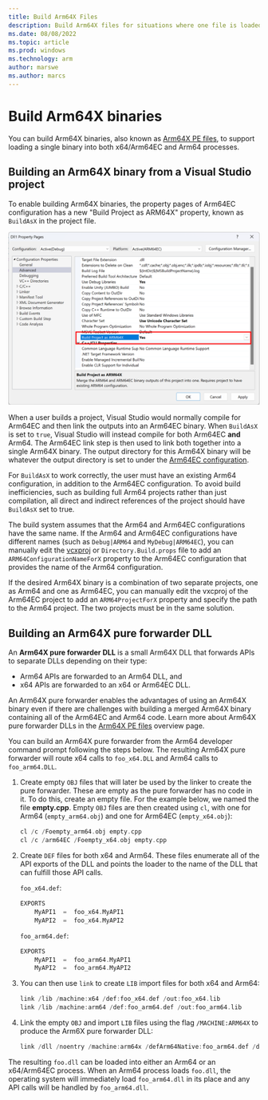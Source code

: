 ```yaml
---
title: Build Arm64X Files
description: Build Arm64X files for situations where one file is loaded into both x64/Arm64EC and Arm64 processes.
ms.date: 08/08/2022
ms.topic: article
ms.prod: windows
ms.technology: arm
author: marswe
ms.author: marcs
---
```


# Build Arm64X binaries

You can build Arm64X binaries, also known as [Arm64X PE files](./arm64x-pe.md), to support loading a single binary into both x64/Arm64EC and Arm64 processes.  

## Building an Arm64X binary from a Visual Studio project

To enable building Arm64X binaries, the property pages of Arm64EC configuration has a new "Build Project as ARM64X" property, known as `BuildAsX` in the project file.

![Property page for an Arm64EC configuration showing the Build Project as ARM64X option](./images/arm64x-build.png)

When a user builds a project, Visual Studio would normally compile for Arm64EC and then link the outputs into an Arm64EC binary. When `BuildAsX` is set to `true`, Visual Studio will instead compile for both Arm64EC **and** Arm64. The Arm64EC link step is then used to link both together into a single Arm64X binary. The output directory for this Arm64X binary will be whatever the output directory is set to under the [Arm64EC configuration](./arm64ec-build.md).

For `BuildAsX` to work correctly, the user must have an existing Arm64 configuration, in addition to the Arm64EC configuration. To avoid build inefficiencies, such as building full Arm64 projects rather than just compilation, all direct and indirect references of the project should have `BuildAsX` set to true.

The build system assumes that the Arm64 and Arm64EC configurations have the same name. If the Arm64 and Arm64EC configurations have different names (such as `Debug|ARM64` and `MyDebug|ARM64EC`), you can manually edit the [vcxproj](/cpp/build/reference/vcxproj-file-structure) or `Directory.Build.props` file to add an `ARM64ConfigurationNameForX` property to the Arm64EC configuration that provides the name of the Arm64 configuration.

If the desired Arm64X binary is a combination of two separate projects, one as Arm64 and one as Arm64EC, you can manually edit the vxcproj of the Arm64EC project to add an `ARM64ProjectForX` property and specify the path to the Arm64 project. The two projects must be in the same solution.

## Building an Arm64X pure forwarder DLL

An **Arm64X pure forwarder DLL** is a small Arm64X DLL that forwards APIs to separate DLLs depending on their type:

- Arm64 APIs are forwarded to an Arm64 DLL, and
- x64 APIs are forwarded to an x64 or Arm64EC DLL.

An Arm64X pure forwarder enables the advantages of using an Arm64X binary even if there are challenges with building a merged Arm64X binary containing all of the Arm64EC and Arm64 code. Learn more about Arm64X pure forwarder DLLs in the [Arm64X PE files](./arm64x-pe.md) overview page.

You can build an Arm64X pure forwarder from the Arm64 developer command prompt following the steps below. The resulting Arm64X pure forwarder will route x64 calls to `foo_x64.DLL` and Arm64 calls to `foo_arm64.DLL`.

1. Create empty `OBJ` files that will later be used by the linker to create the pure forwarder. These are empty as the pure forwarder has no code in it. To do this, create an empty file. For the example below, we named the file **empty.cpp**. Empty `OBJ` files are then created using `cl`, with one for Arm64 (`empty_arm64.obj`) and one for Arm64EC (`empty_x64.obj`):

    ```cpp
    cl /c /Foempty_arm64.obj empty.cpp
    cl /c /arm64EC /Foempty_x64.obj empty.cpp
    ```

2. Create `DEF` files for both x64 and Arm64. These files enumerate all of the API exports of the DLL and points the loader to the name of the DLL that can fulfill those API calls.

    `foo_x64.def`:

    ```cpp
    EXPORTS
        MyAPI1  =  foo_x64.MyAPI1
        MyAPI2  =  foo_x64.MyAPI2
    ```

    `foo_arm64.def`:

    ```cpp
    EXPORTS
        MyAPI1  =  foo_arm64.MyAPI1
        MyAPI2  =  foo_arm64.MyAPI2
    ```

3. You can then use `link` to create `LIB` import files for both x64 and Arm64:

    ```cpp
    link /lib /machine:x64 /def:foo_x64.def /out:foo_x64.lib
    link /lib /machine:arm64 /def:foo_arm64.def /out:foo_arm64.lib
    ```

4. Link the empty `OBJ` and import `LIB` files using the flag `/MACHINE:ARM64X` to produce the Arm6X pure forwarder DLL:

    ```cpp
    link /dll /noentry /machine:arm64x /defArm64Native:foo_arm64.def /def:foo_x64.def empty.obj empty_x64.obj /out:foo.dll foo_arm64.lib foo_x64.lib
    ```

The resulting `foo.dll` can be loaded into either an Arm64 or an x64/Arm64EC process. When an Arm64 process loads `foo.dll`, the operating system will immediately load `foo_arm64.dll` in its place and any API calls will be handled by `foo_arm64.dll`.
